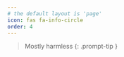 ```yaml
---
# the default layout is 'page'
icon: fas fa-info-circle
order: 4
---
```

> Mostly harmless
{: .prompt-tip }
